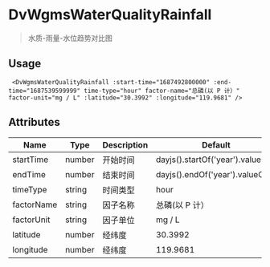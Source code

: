# DvWgmsWaterQualityRainfall  

> 水质-雨量-水位趋势对比图

## Usage

```vue
 <DvWgmsWaterQualityRainfall :start-time="1687492800000" :end-time="1687539599999" time-type="hour" factor-name="总磷(以 P 计）" factor-unit="mg / L" :latitude="30.3992" :longitude="119.9681" />
```


## Attributes

| Name | Type   | Description | Default |
| --- |--------|-------------|-------------|
| startTime | number | 开始时间| dayjs().startOf('year').valueOf() |
| endTime | number | 结束时间| dayjs().endOf('year').valueOf() |
| timeType | string | 时间类型| hour |
| factorName | string | 因子名称| 总磷(以 P 计） |
| factorUnit | string | 因子单位| mg / L |
| latitude | number | 经纬度| 30.3992 |
| longitude | number | 经纬度| 119.9681 |

